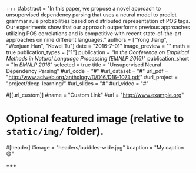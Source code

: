 +++
#abstract = "In this paper, we propose a novel approach to unsupervised dependency parsing that uses a neural model to predict grammar rule probabilities based on distributed representation of POS tags. Our experiments show that our approach outperforms previous approaches utilizing POS correlations and is competitive with recent state-of-the-art approaches on nine different languages."
authors = ["Yong Jiang", "Wenjuan Han", "Kewei Tu"]
date = "2016-7-01"
image_preview = ""
math = true
publication_types = ["1"]
publication = "In *the Conference on Empirical Methods in Natural Language Processing (EMNLP 2016)*"
publication_short = "In *EMNLP 2016*"
selected = true
title = "Unsupervised Neural Dependency Parsing"
#url_code = "#"
#url_dataset = "#"
url_pdf = "http://www.aclweb.org/anthology/D/D16/D16-1073.pdf"
#url_project = "project/deep-learning/"
#url_slides = "#"
#url_video = "#"

#[[url_custom]]
#name = "Custom Link"
#url = "http://www.example.org"

# Optional featured image (relative to `static/img/` folder).
#[header]
#image = "headers/bubbles-wide.jpg"
#caption = "My caption :smile:"

+++
